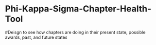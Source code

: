 # Phi-Kappa-Sigma-Chapter-Health-Tool
#Deisgn to see how chapters are doing in their present state, possible awards, past, and future states

